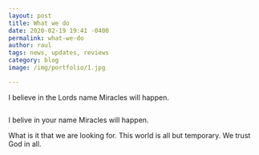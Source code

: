 ```yaml
---
layout: post
title: What we do
date: 2020-02-19 19:41 -0400
permalink: what-we-do
author: raul
tags: news, updates, reviews
category: blog
image: /img/portfolio/1.jpg

---
```


I believe in the Lords name Miracles will happen. 

<img src="img/portfolio/1.jpg" class="img-responsive" alt="">

I belive in your name Miracles will happen. 

What is it that we are looking for. This world is all but temporary. We trust God in all. 
